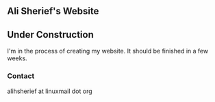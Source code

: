 ## Ali Sherief's Website

## Under Construction
I'm in the process of creating my website. It should be finished in a few weeks.

### Contact
alihsherief at linuxmail dot org
